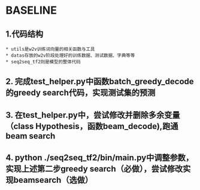 # BASELINE
## 1.代码结构
    * utils是w2v训练词向量的相关函数与工具
    * datas存放的w2v阶段处理好的训练数据、测试数据、字典等等
    * seq2seq_tf2则是模型的整体代码
## 2. 完成test_helper.py中函数batch_greedy_decode的greedy search代码，实现测试集的预测

## 3. 在test_helper.py中，尝试修改并删除多余变量（class Hypothesis，函数beam_decode),跑通beam search

## 4. python ./seq2seq_tf2/bin/main.py中调整参数，实现上述第二步greedy search（必做），尝试修改实现beamsearch（选做）



